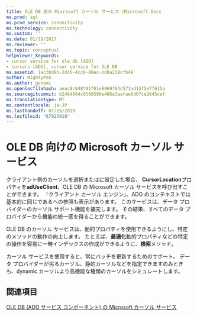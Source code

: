 ```yaml
---
title: OLE DB 用の Microsoft カーソル サービス |Microsoft Docs
ms.prod: sql
ms.prod_service: connectivity
ms.technology: connectivity
ms.custom: ''
ms.date: 01/19/2017
ms.reviewer: ''
ms.topic: conceptual
helpviewer_keywords:
- cursor service for ole db [ADO]
- cursors [ADO], cursor service for OLE DB
ms.assetid: 1ac3bd9b-2d45-4cc8-88ec-bd8a218cfb49
author: MightyPen
ms.author: genemi
ms.openlocfilehash: aeac8c848f01f01e8969f94c571ad15f5e7f615a
ms.sourcegitcommit: b2464064c0566590e486a3aafae6d67ce2645cef
ms.translationtype: MT
ms.contentlocale: ja-JP
ms.lasthandoff: 07/15/2019
ms.locfileid: "67923918"
---
```

# <a name="the-microsoft-cursor-service-for-ole-db"></a>OLE DB 向けの Microsoft カーソル サービス
クライアント側のカーソルを選択またはに設定した場合、 **CursorLocation**プロパティを**adUseClient**、OLE DB の Microsoft カーソル サービスを呼び出すことができます。 「クライアント カーソル エンジン」、ADO のコンテキストでは基本的に同じであるへの参照も表示があります。 このサービスは、データ プロバイダーのカーソル サポート機能を補完します。 その結果、すべてのデータ プロバイダーから機能の統一感を得ることができます。  
  
 OLE DB のカーソル サービスは、動的プロパティを使用できるようにし、特定のメソッドの動作の向上します。 たとえば、**最適化**動的プロパティなどの特定の操作を容易に一時インデックスの作成ができるように、**検索**メソッド。  
  
 カーソル サービスを使用すると、常にバッチを更新するためのサポート。 データ プロバイダーが劣るカーソル、静的カーソルなどを指定できますのみときも、dynamic カーソルより高機能な種類のカーソルをシミュレートします。  
  
## <a name="see-also"></a>関連項目  
 [OLE DB (ADO サービス コンポーネント) の Microsoft カーソル サービス](../../../ado/guide/appendixes/microsoft-cursor-service-for-ole-db-ado-service-component.md)
